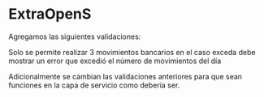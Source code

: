 # ExtraOpenS
Agregamos las siguientes validaciones:

Solo se permite realizar 3 movimientos bancarios en el caso exceda debe mostrar un error que excedió el número de movimientos del día

Adicionalmente se cambian las validaciones anteriores para que sean funciones en la capa de servicio como deberia ser.
